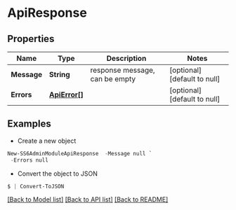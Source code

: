 # ApiResponse
## Properties

Name | Type | Description | Notes
------------ | ------------- | ------------- | -------------
**Message** | **String** | response message, can be empty | [optional] [default to null]
**Errors** | [**ApiError[]**](ApiError.md) |  | [optional] [default to null]

## Examples

- Create a new object
```powershell
New-SS6AdminModuleApiResponse  -Message null `
 -Errors null
```

- Convert the object to JSON
```powershell
$ | Convert-ToJSON
```


[[Back to Model list]](../README.md#documentation-for-models) [[Back to API list]](../README.md#documentation-for-api-endpoints) [[Back to README]](../README.md)

